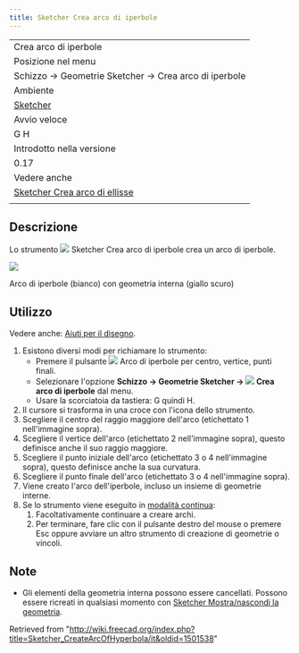 ```yaml
---
title: Sketcher Crea arco di iperbole
---
```

|  |
| --- |
| Crea arco di iperbole |
| Posizione nel menu |
| Schizzo → Geometrie Sketcher → Crea arco di iperbole |
| Ambiente |
| [Sketcher](/Sketcher_Workbench/it "Sketcher Workbench/it") |
| Avvio veloce |
| G H |
| Introdotto nella versione |
| 0.17 |
| Vedere anche |
| [Sketcher Crea arco di ellisse](/Sketcher_CreateArcOfEllipse/it "Sketcher CreateArcOfEllipse/it") |
|  |

## Descrizione

Lo strumento ![](/images/Sketcher_CreateArcOfHyperbola.svg) Sketcher Crea arco di iperbole crea un arco di iperbole.

![](/images/Sketcher_CreateArcOfHyperbola_Example.png)

Arco di iperbole (bianco) con geometria interna (giallo scuro)

## Utilizzo

Vedere anche: [Aiuti per il disegno](/Sketcher_Workbench/it#Drawing_aids "Sketcher Workbench/it").

1. Esistono diversi modi per richiamare lo strumento:
   * Premere il pulsante ![](/images/Sketcher_CreateArcOfHyperbola.svg) Arco di iperbole per centro, vertice, punti finali.
   * Selezionare l'opzione **Schizzo → Geometrie Sketcher → ![](/images/Sketcher_CreateArcOfHyperbola.svg) Crea arco di iperbole** dal menu.
   * Usare la scorciatoia da tastiera: G quindi H.
2. Il cursore si trasforma in una croce con l'icona dello strumento.
3. Scegliere il centro del raggio maggiore dell'arco (etichettato 1 nell'immagine sopra).
4. Scegliere il vertice dell'arco (etichettato 2 nell'immagine sopra), questo definisce anche il suo raggio maggiore.
5. Scegliere il punto iniziale dell'arco (etichettato 3 o 4 nell'immagine sopra), questo definisce anche la sua curvatura.
6. Scegliere il punto finale dell'arco (etichettato 3 o 4 nell'immagine sopra).
7. Viene creato l'arco dell'iperbole, incluso un insieme di geometrie interne.
8. Se lo strumento viene eseguito in [modalità continua](/Sketcher_Workbench/it#Continue_modes "Sketcher Workbench/it"):
   1. Facoltativamente continuare a creare archi.
   2. Per terminare, fare clic con il pulsante destro del mouse o premere Esc oppure avviare un altro strumento di creazione di geometrie o vincoli.

## Note

* Gli elementi della geometria interna possono essere cancellati. Possono essere ricreati in qualsiasi momento con [Sketcher Mostra/nascondi la geometria](/Sketcher_RestoreInternalAlignmentGeometry/it "Sketcher RestoreInternalAlignmentGeometry/it").

Retrieved from "<http://wiki.freecad.org/index.php?title=Sketcher_CreateArcOfHyperbola/it&oldid=1501538>"